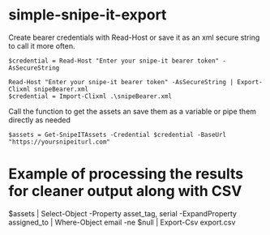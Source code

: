 # simple-snipe-it-export
Create bearer credentials with Read-Host or save it as an xml secure string to call it more often.

```
$credential = Read-Host "Enter your snipe-it bearer token" -AsSecureString
```
```
Read-Host "Enter your snipe-it bearer token" -AsSecureString | Export-Clixml snipeBearer.xml
$credential = Import-Clixml .\snipeBearer.xml
```

Call the function to get the assets an save them as a variable or pipe them directly as needed

```
$assets = Get-SnipeITAssets -Credential $credential -BaseUrl "https://yoursnipeiturl.com"
```

# Example of processing the results for cleaner output along with CSV
$assets | Select-Object -Property asset_tag, serial -ExpandProperty assigned_to | 
    Where-Object email -ne $null | 
    Export-Csv export.csv